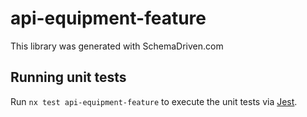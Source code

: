
# api-equipment-feature

This library was generated with SchemaDriven.com

## Running unit tests

Run `nx test api-equipment-feature` to execute the unit tests via [Jest](https://jestjs.io).

